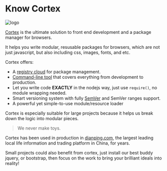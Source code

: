 # Know Cortex

![logo](https://raw.githubusercontent.com/cortexjs/the-handbook-of-cortex/master/images/logo+text.png)

[Cortex](http://ctx.io) is the ultimate solution to front end development and a package manager for browsers.

It helps you write modular, resusable packages for browsers, which are not just javascript, but also including css, images, fonts, and etc.

Cortex offers:
* A [registry cloud](http://ctx.io) for package management.
* [Command-line tool](https://github.com/cortexjs/cortex) that covers everything from development to production.
* Let you write code **EXACTLY** in the nodejs way, just use `require()`, no module wrapping needed.
* Smart versioning system with fully [SemVer](http://semver.org) and SemVer ranges support.
* A powerful yet simple-to-use module/resource loader

Cortex is especially suitable for large projects because it helps us break down the logic into modular pieces.

> We never make toys.

Cortex has been used in production in [dianping.com](http://t.dianping.com), the largest leading local life information and trading platform in China, for years.

Small projects could also benefit from cortex, just install our best buddy jquery, or bootstrap, then focus on the work to bring your brilliant ideals into reality!
